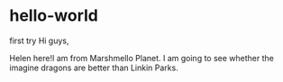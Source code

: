 # hello-world
first try
Hi guys,

Helen here!I am from Marshmello Planet.
I am going to see whether the imagine dragons are better than Linkin Parks.
